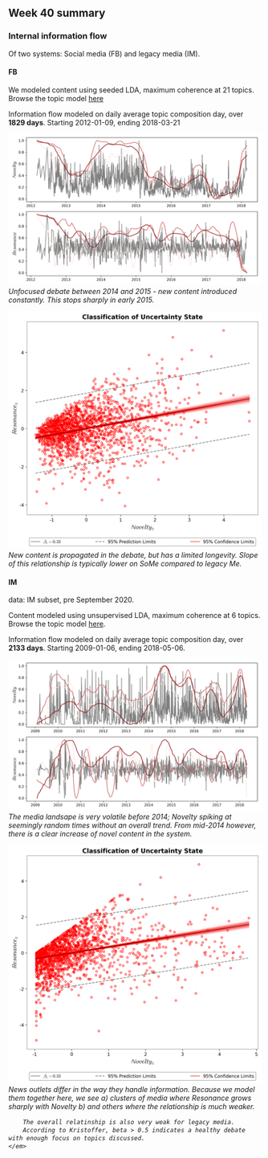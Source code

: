 ## Week 40 summary ##

### Internal information flow ###

Of two systems: Social media (FB) and legacy media (IM).


#### FB ####

We modeled content using seeded LDA, maximum coherence at 21 topics.
Browse the topic model [here](models/200826_seed_prior_test/plots/21T_005A_05E_seed_pyldavis.html)  

Information flow modeled on daily average topic composition day, over __1829 days__.
Starting 2012-01-09, ending 2018-03-21

<p>
    <img src="models/200826_seed_prior_test/timeseries/adaptline_NR.png" alt="FB: Novelty-Resonance timeseries">
    <em>
        Unfocused debate between 2014 and 2015 - new content introduced constantly.  
        This stops sharply in early 2015.
    </em>
</p>

<p>
    <img src="models/200826_seed_prior_test/timeseries/regline_NR.png" alt="FB: Novelty-Resonance relationship">
    <em>
        New content is propagated in the debate, but has a limited longevity.
        Slope of this relationship is typically lower on SoMe compared to legacy Me.
    </em>
</p>


#### IM ####

data: IM subset, pre September 2020.

Content modeled using unsupervised LDA, maximum coherence at 6 topics.
Browse the topic model [here](models/200915_IMda_asm/plots/6T_ASM_pyldavis.html).  

Information flow modeled on daily average topic composition day, over __2133 days__.
Starting 2009-01-06, ending 2018-05-06.

<p>
    <img src="models/200915_IMda_asm/timeseries/adaptline_NR.png" alt="IM: Novelty-Resonance timeseries">
    <em>
        The media landsape is very volatile before 2014; Novelty spiking at seemingly random times without an overall trend.
        From mid-2014 however, there is a clear increase of novel content in the system.
    </em>
</p>

<p>
    <img src="models/200915_IMda_asm/timeseries/regline_NR.png" alt="IM: Novelty-Resonance relationship">
    <em>
        News outlets differ in the way they handle information.
        Because we model them together here, we see 
        a) clusters of media where Resonance grows sharply with Novelty 
        b) and others where the relationship is much weaker.
        
        The overall relatinship is also very weak for legacy media.
        According to Kristoffer, beta > 0.5 indicates a healthy debate with enough focus on topics discussed.
    </em>
</p>
